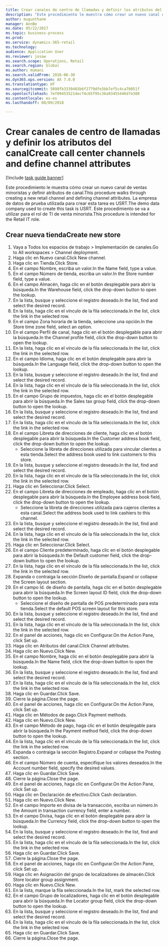 ```yaml
--- 
title: Crear canales de centro de llamadas y definir los atributos del canal
description: "Este procedimiento le muestra cómo crear un nuevo canal de ventas minoristas y definir atributos de canal."
author: mugunthanm
manager: AnnBe
ms.date: 05/22/2017
ms.topic: business-process
ms.prod: 
ms.service: dynamics-365-retail
ms.technology: 
audience: Application User
ms.reviewer: josaw
ms.search.scope: Operations, Retail
ms.search.region: Global
ms.author: mumani
ms.search.validFrom: 2016-06-30
ms.dyn365.ops.version: AX 7.0.0
ms.translationtype: HT
ms.sourcegitcommit: 5098fb3339403b6f2779dfe3bb7ef5c4ca78051f
ms.openlocfilehash: 7ef094535214ecf4c65f95c36a93455446d7e388
ms.contentlocale: es-es
ms.lasthandoff: 08/09/2018

---
```

# <a name="create-call-center-channels-and-define-channel-attributes"></a><span data-ttu-id="338e1-103">Crear canales de centro de llamadas y definir los atributos del canal</span><span class="sxs-lookup"><span data-stu-id="338e1-103">Create call center channels and define channel attributes</span></span>

[!include [task guide banner](../includes/task-guide-banner.md)]

<span data-ttu-id="338e1-104">Este procedimiento le muestra cómo crear un nuevo canal de ventas minoristas y definir atributos de canal.</span><span class="sxs-lookup"><span data-stu-id="338e1-104">This procedure walks through creating a new retail channel and defining channel attributes.</span></span> <span data-ttu-id="338e1-105">La empresa de datos de prueba utilizada para crear esta tarea es USRT.</span><span class="sxs-lookup"><span data-stu-id="338e1-105">The demo data company used to create this task is USRT.</span></span> <span data-ttu-id="338e1-106">Este procedimiento se va a utilizar para el rol de TI de venta minorista.</span><span class="sxs-lookup"><span data-stu-id="338e1-106">This procedure is intended for the Retail IT role.</span></span>


## <a name="create-new-store"></a><span data-ttu-id="338e1-107">Crear nueva tienda</span><span class="sxs-lookup"><span data-stu-id="338e1-107">Create new store</span></span>
1. <span data-ttu-id="338e1-108">Vaya a Todos los espacios de trabajo > Implementación de canales.</span><span class="sxs-lookup"><span data-stu-id="338e1-108">Go to All workspaces > Channel deployment.</span></span>
2. <span data-ttu-id="338e1-109">Haga clic en Nuevo canal.</span><span class="sxs-lookup"><span data-stu-id="338e1-109">Click New channel.</span></span>
3. <span data-ttu-id="338e1-110">Haga clic en Tienda.</span><span class="sxs-lookup"><span data-stu-id="338e1-110">Click Store.</span></span>
4. <span data-ttu-id="338e1-111">En el campo Nombre, escriba un valor.</span><span class="sxs-lookup"><span data-stu-id="338e1-111">In the Name field, type a value.</span></span>
5. <span data-ttu-id="338e1-112">En el campo Número de tienda, escriba un valor.</span><span class="sxs-lookup"><span data-stu-id="338e1-112">In the Store number field, type a value.</span></span>
6. <span data-ttu-id="338e1-113">En el campo Almacén, haga clic en el botón desplegable para abrir la búsqueda.</span><span class="sxs-lookup"><span data-stu-id="338e1-113">In the Warehouse field, click the drop-down button to open the lookup.</span></span>
7. <span data-ttu-id="338e1-114">En la lista, busque y seleccione el registro deseado.</span><span class="sxs-lookup"><span data-stu-id="338e1-114">In the list, find and select the desired record.</span></span>
8. <span data-ttu-id="338e1-115">En la lista, haga clic en el vínculo de la fila seleccionada.</span><span class="sxs-lookup"><span data-stu-id="338e1-115">In the list, click the link in the selected row.</span></span>
9. <span data-ttu-id="338e1-116">En el campo Zona horaria de la tienda, seleccione una opción.</span><span class="sxs-lookup"><span data-stu-id="338e1-116">In the Store time zone field, select an option.</span></span>
10. <span data-ttu-id="338e1-117">En el campo Perfil de canal, haga clic en el botón desplegable para abrir la búsqueda.</span><span class="sxs-lookup"><span data-stu-id="338e1-117">In the Channel profile field, click the drop-down button to open the lookup.</span></span>
11. <span data-ttu-id="338e1-118">En la lista, haga clic en el vínculo de la fila seleccionada.</span><span class="sxs-lookup"><span data-stu-id="338e1-118">In the list, click the link in the selected row.</span></span>
12. <span data-ttu-id="338e1-119">En el campo Idioma, haga clic en el botón desplegable para abrir la búsqueda.</span><span class="sxs-lookup"><span data-stu-id="338e1-119">In the Language field, click the drop-down button to open the lookup.</span></span>
13. <span data-ttu-id="338e1-120">En la lista, busque y seleccione el registro deseado.</span><span class="sxs-lookup"><span data-stu-id="338e1-120">In the list, find and select the desired record.</span></span>
14. <span data-ttu-id="338e1-121">En la lista, haga clic en el vínculo de la fila seleccionada.</span><span class="sxs-lookup"><span data-stu-id="338e1-121">In the list, click the link in the selected row.</span></span>
15. <span data-ttu-id="338e1-122">En el campo Grupo de impuestos, haga clic en el botón desplegable para abrir la búsqueda.</span><span class="sxs-lookup"><span data-stu-id="338e1-122">In the Sales tax group field, click the drop-down button to open the lookup.</span></span>
16. <span data-ttu-id="338e1-123">En la lista, busque y seleccione el registro deseado.</span><span class="sxs-lookup"><span data-stu-id="338e1-123">In the list, find and select the desired record.</span></span>
17. <span data-ttu-id="338e1-124">En la lista, haga clic en el vínculo de la fila seleccionada.</span><span class="sxs-lookup"><span data-stu-id="338e1-124">In the list, click the link in the selected row.</span></span>
18. <span data-ttu-id="338e1-125">En el campo Libreta de direcciones de cliente, haga clic en el botón desplegable para abrir la búsqueda.</span><span class="sxs-lookup"><span data-stu-id="338e1-125">In the Customer address book field, click the drop-down button to open the lookup.</span></span>
    * <span data-ttu-id="338e1-126">Seleccione la libreta de direcciones utilizada para vincular clientes a esta tienda.</span><span class="sxs-lookup"><span data-stu-id="338e1-126">Select the address book used to link customers to this store.</span></span>  
19. <span data-ttu-id="338e1-127">En la lista, busque y seleccione el registro deseado.</span><span class="sxs-lookup"><span data-stu-id="338e1-127">In the list, find and select the desired record.</span></span>
20. <span data-ttu-id="338e1-128">En la lista, haga clic en el vínculo de la fila seleccionada.</span><span class="sxs-lookup"><span data-stu-id="338e1-128">In the list, click the link in the selected row.</span></span>
21. <span data-ttu-id="338e1-129">Haga clic en Seleccionar.</span><span class="sxs-lookup"><span data-stu-id="338e1-129">Click Select.</span></span>
22. <span data-ttu-id="338e1-130">En el campo Libreta de direcciones de empleado, haga clic en el botón desplegable para abrir la búsqueda.</span><span class="sxs-lookup"><span data-stu-id="338e1-130">In the Employee address book field, click the drop-down button to open the lookup.</span></span>
    * <span data-ttu-id="338e1-131">Seleccione la libreta de direcciones utilizada para cajeros clientes a esta canal.</span><span class="sxs-lookup"><span data-stu-id="338e1-131">Select the address book used to link cashiers to this channel.</span></span>  
23. <span data-ttu-id="338e1-132">En la lista, busque y seleccione el registro deseado.</span><span class="sxs-lookup"><span data-stu-id="338e1-132">In the list, find and select the desired record.</span></span>
24. <span data-ttu-id="338e1-133">En la lista, haga clic en el vínculo de la fila seleccionada.</span><span class="sxs-lookup"><span data-stu-id="338e1-133">In the list, click the link in the selected row.</span></span>
25. <span data-ttu-id="338e1-134">Haga clic en Seleccionar.</span><span class="sxs-lookup"><span data-stu-id="338e1-134">Click Select.</span></span>
26. <span data-ttu-id="338e1-135">En el campo Cliente predeterminado, haga clic en el botón desplegable para abrir la búsqueda.</span><span class="sxs-lookup"><span data-stu-id="338e1-135">In the Default customer field, click the drop-down button to open the lookup.</span></span>
27. <span data-ttu-id="338e1-136">En la lista, haga clic en el vínculo de la fila seleccionada.</span><span class="sxs-lookup"><span data-stu-id="338e1-136">In the list, click the link in the selected row.</span></span>
28. <span data-ttu-id="338e1-137">Expanda o contraiga la sección Diseño de pantalla.</span><span class="sxs-lookup"><span data-stu-id="338e1-137">Expand or collapse the Screen layout section.</span></span>
29. <span data-ttu-id="338e1-138">En el campo Id. de diseño de pantalla, haga clic en el botón desplegable para abrir la búsqueda.</span><span class="sxs-lookup"><span data-stu-id="338e1-138">In the Screen layout ID field, click the drop-down button to open the lookup.</span></span>
    * <span data-ttu-id="338e1-139">Seleccione el diseño de pantalla de POS predeterminado para esta tienda.</span><span class="sxs-lookup"><span data-stu-id="338e1-139">Select the default POS screen layout for this store.</span></span>  
30. <span data-ttu-id="338e1-140">En la lista, busque y seleccione el registro deseado.</span><span class="sxs-lookup"><span data-stu-id="338e1-140">In the list, find and select the desired record.</span></span>
31. <span data-ttu-id="338e1-141">En la lista, haga clic en el vínculo de la fila seleccionada.</span><span class="sxs-lookup"><span data-stu-id="338e1-141">In the list, click the link in the selected row.</span></span>
32. <span data-ttu-id="338e1-142">En el panel de acciones, haga clic en Configurar.</span><span class="sxs-lookup"><span data-stu-id="338e1-142">On the Action Pane, click Set up.</span></span>
33. <span data-ttu-id="338e1-143">Haga clic en Atributos del canal.</span><span class="sxs-lookup"><span data-stu-id="338e1-143">Click Channel attributes.</span></span>
34. <span data-ttu-id="338e1-144">Haga clic en Nuevo.</span><span class="sxs-lookup"><span data-stu-id="338e1-144">Click New.</span></span>
35. <span data-ttu-id="338e1-145">En el campo Nombre, haga clic en el botón desplegable para abrir la búsqueda.</span><span class="sxs-lookup"><span data-stu-id="338e1-145">In the Name field, click the drop-down button to open the lookup.</span></span>
36. <span data-ttu-id="338e1-146">En la lista, busque y seleccione el registro deseado.</span><span class="sxs-lookup"><span data-stu-id="338e1-146">In the list, find and select the desired record.</span></span>
37. <span data-ttu-id="338e1-147">En la lista, haga clic en el vínculo de la fila seleccionada.</span><span class="sxs-lookup"><span data-stu-id="338e1-147">In the list, click the link in the selected row.</span></span>
38. <span data-ttu-id="338e1-148">Haga clic en Guardar.</span><span class="sxs-lookup"><span data-stu-id="338e1-148">Click Save.</span></span>
39. <span data-ttu-id="338e1-149">Cierre la página.</span><span class="sxs-lookup"><span data-stu-id="338e1-149">Close the page.</span></span>
40. <span data-ttu-id="338e1-150">En el panel de acciones, haga clic en Configurar.</span><span class="sxs-lookup"><span data-stu-id="338e1-150">On the Action Pane, click Set up.</span></span>
41. <span data-ttu-id="338e1-151">Haga clic en Métodos de pago.</span><span class="sxs-lookup"><span data-stu-id="338e1-151">Click Payment methods.</span></span>
42. <span data-ttu-id="338e1-152">Haga clic en Nuevo.</span><span class="sxs-lookup"><span data-stu-id="338e1-152">Click New.</span></span>
43. <span data-ttu-id="338e1-153">En el campo Método de pago, haga clic en el botón desplegable para abrir la búsqueda.</span><span class="sxs-lookup"><span data-stu-id="338e1-153">In the Payment method field, click the drop-down button to open the lookup.</span></span>
44. <span data-ttu-id="338e1-154">En la lista, haga clic en el vínculo de la fila seleccionada.</span><span class="sxs-lookup"><span data-stu-id="338e1-154">In the list, click the link in the selected row.</span></span>
45. <span data-ttu-id="338e1-155">Expanda o contraiga la sección Registro.</span><span class="sxs-lookup"><span data-stu-id="338e1-155">Expand or collapse the Posting section.</span></span>
46. <span data-ttu-id="338e1-156">En el campo Número de cuenta, especifique los valores deseados.</span><span class="sxs-lookup"><span data-stu-id="338e1-156">In the Account number field, specify the desired values.</span></span>
47. <span data-ttu-id="338e1-157">Haga clic en Guardar.</span><span class="sxs-lookup"><span data-stu-id="338e1-157">Click Save.</span></span>
48. <span data-ttu-id="338e1-158">Cierre la página.</span><span class="sxs-lookup"><span data-stu-id="338e1-158">Close the page.</span></span>
49. <span data-ttu-id="338e1-159">En el panel de acciones, haga clic en Configurar.</span><span class="sxs-lookup"><span data-stu-id="338e1-159">On the Action Pane, click Set up.</span></span>
50. <span data-ttu-id="338e1-160">Haga clic en Declaración de efectivo.</span><span class="sxs-lookup"><span data-stu-id="338e1-160">Click Cash declaration.</span></span>
51. <span data-ttu-id="338e1-161">Haga clic en Nuevo.</span><span class="sxs-lookup"><span data-stu-id="338e1-161">Click New.</span></span>
52. <span data-ttu-id="338e1-162">En el campo Importe en divisa de la transacción, escriba un número.</span><span class="sxs-lookup"><span data-stu-id="338e1-162">In the Amount in transaction currency field, enter a number.</span></span>
53. <span data-ttu-id="338e1-163">En el campo Divisa, haga clic en el botón desplegable para abrir la búsqueda.</span><span class="sxs-lookup"><span data-stu-id="338e1-163">In the Currency field, click the drop-down button to open the lookup.</span></span>
54. <span data-ttu-id="338e1-164">En la lista, busque y seleccione el registro deseado.</span><span class="sxs-lookup"><span data-stu-id="338e1-164">In the list, find and select the desired record.</span></span>
55. <span data-ttu-id="338e1-165">En la lista, haga clic en el vínculo de la fila seleccionada.</span><span class="sxs-lookup"><span data-stu-id="338e1-165">In the list, click the link in the selected row.</span></span>
56. <span data-ttu-id="338e1-166">Haga clic en Guardar.</span><span class="sxs-lookup"><span data-stu-id="338e1-166">Click Save.</span></span>
57. <span data-ttu-id="338e1-167">Cierre la página.</span><span class="sxs-lookup"><span data-stu-id="338e1-167">Close the page.</span></span>
58. <span data-ttu-id="338e1-168">En el panel de acciones, haga clic en Configurar.</span><span class="sxs-lookup"><span data-stu-id="338e1-168">On the Action Pane, click Set up.</span></span>
59. <span data-ttu-id="338e1-169">Haga clic en Asignación del grupo de localizadores de almacén.</span><span class="sxs-lookup"><span data-stu-id="338e1-169">Click Store locator group assignment.</span></span>
60. <span data-ttu-id="338e1-170">Haga clic en Nuevo.</span><span class="sxs-lookup"><span data-stu-id="338e1-170">Click New.</span></span>
61. <span data-ttu-id="338e1-171">En la lista, marque la fila seleccionada.</span><span class="sxs-lookup"><span data-stu-id="338e1-171">In the list, mark the selected row.</span></span>
62. <span data-ttu-id="338e1-172">En el campo Grupo de localizadores, haga clic en el botón desplegable para abrir la búsqueda.</span><span class="sxs-lookup"><span data-stu-id="338e1-172">In the Locator group field, click the drop-down button to open the lookup.</span></span>
63. <span data-ttu-id="338e1-173">En la lista, busque y seleccione el registro deseado.</span><span class="sxs-lookup"><span data-stu-id="338e1-173">In the list, find and select the desired record.</span></span>
64. <span data-ttu-id="338e1-174">En la lista, haga clic en el vínculo de la fila seleccionada.</span><span class="sxs-lookup"><span data-stu-id="338e1-174">In the list, click the link in the selected row.</span></span>
65. <span data-ttu-id="338e1-175">Haga clic en Guardar.</span><span class="sxs-lookup"><span data-stu-id="338e1-175">Click Save.</span></span>
66. <span data-ttu-id="338e1-176">Cierre la página.</span><span class="sxs-lookup"><span data-stu-id="338e1-176">Close the page.</span></span>


